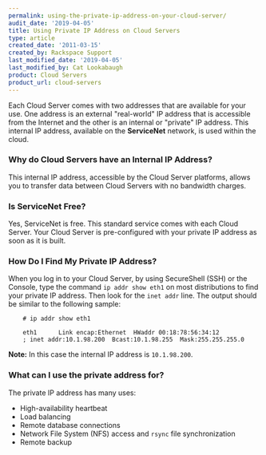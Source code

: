 ```yaml
---
permalink: using-the-private-ip-address-on-your-cloud-server/
audit_date: '2019-04-05'
title: Using Private IP Address on Cloud Servers
type: article
created_date: '2011-03-15'
created_by: Rackspace Support
last_modified_date: '2019-04-05'
last_modified_by: Cat Lookabaugh
product: Cloud Servers
product_url: cloud-servers
---
```


Each Cloud Server comes with two addresses that are available for your
use. One address is an external "real-world" IP address that is
accessible from the Internet and the other is an internal or "private"
IP address.  This internal IP address, available on the **ServiceNet** network,
is used within the cloud.

### Why do Cloud Servers have an Internal IP Address?

This internal IP address, accessible by the Cloud Server platforms, allows you
to transfer data between Cloud Servers with no bandwidth charges.

### Is ServiceNet Free?

Yes, ServiceNet is free. This standard service comes with each Cloud Server.
Your Cloud Server is pre-configured with your private IP address as soon as it is 
built.

### How Do I Find My Private IP Address?

When you log in to your Cloud Server, by using SecureShell (SSH) or the Console, type
the command `ip addr show eth1` on most distributions to find your private
IP address. Then look for the `inet addr` line. The output should be similar to the 
following sample:


        # ip addr show eth1

        eth1      Link encap:Ethernet  HWaddr 00:18:78:56:34:12
        ; inet addr:10.1.98.200  Bcast:10.1.98.255  Mask:255.255.255.0

**Note:** In this case the internal IP address is `10.1.98.200`.

### What can I use the private address for?

The private IP address has many uses:

-   High-availability heartbeat
-   Load balancing
-   Remote database connections
-   Network File System (NFS) access and `rsync` file synchronization
-   Remote backup
